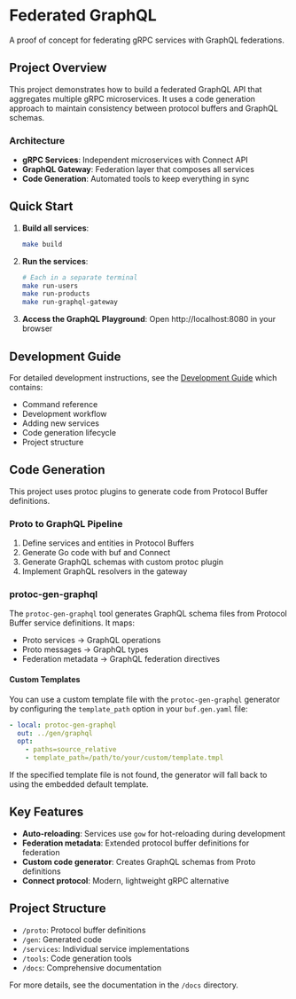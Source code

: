 # Federated GraphQL
A proof of concept for federating gRPC services with GraphQL federations.

## Project Overview

This project demonstrates how to build a federated GraphQL API that aggregates multiple gRPC microservices. It uses a code generation approach to maintain consistency between protocol buffers and GraphQL schemas.

### Architecture

- **gRPC Services**: Independent microservices with Connect API
- **GraphQL Gateway**: Federation layer that composes all services
- **Code Generation**: Automated tools to keep everything in sync

## Quick Start

1. **Build all services**:
   ```bash
   make build
   ```

2. **Run the services**:
   ```bash
   # Each in a separate terminal
   make run-users
   make run-products
   make run-graphql-gateway
   ```

3. **Access the GraphQL Playground**: 
   Open http://localhost:8080 in your browser

## Development Guide

For detailed development instructions, see the [Development Guide](./docs/development-guide.md) which contains:
- Command reference
- Development workflow
- Adding new services
- Code generation lifecycle
- Project structure

## Code Generation
This project uses protoc plugins to generate code from Protocol Buffer definitions.

### Proto to GraphQL Pipeline

1. Define services and entities in Protocol Buffers
2. Generate Go code with buf and Connect
3. Generate GraphQL schemas with custom protoc plugin
4. Implement GraphQL resolvers in the gateway

### protoc-gen-graphql
The `protoc-gen-graphql` tool generates GraphQL schema files from Protocol Buffer service definitions. It maps:

- Proto services → GraphQL operations
- Proto messages → GraphQL types
- Federation metadata → GraphQL federation directives

#### Custom Templates
You can use a custom template file with the `protoc-gen-graphql` generator by configuring the `template_path` option in your `buf.gen.yaml` file:

```yaml
- local: protoc-gen-graphql
  out: ../gen/graphql
  opt:
    - paths=source_relative
    - template_path=/path/to/your/custom/template.tmpl
```

If the specified template file is not found, the generator will fall back to using the embedded default template.

## Key Features

- **Auto-reloading**: Services use `gow` for hot-reloading during development
- **Federation metadata**: Extended protocol buffer definitions for federation
- **Custom code generator**: Creates GraphQL schemas from Proto definitions
- **Connect protocol**: Modern, lightweight gRPC alternative

## Project Structure

- `/proto`: Protocol buffer definitions 
- `/gen`: Generated code
- `/services`: Individual service implementations
- `/tools`: Code generation tools
- `/docs`: Comprehensive documentation

For more details, see the documentation in the `/docs` directory.
